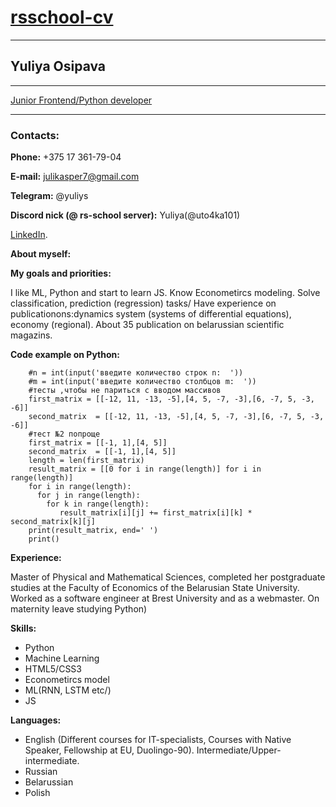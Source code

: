 # [rsschool-cv](https://docs.rs.school/#/rs-app-tasks)
***
## Yuliya Osipava
***
[Junior Frontend/Python developer](https://pages.github.com/)

---
### Contacts:

**Phone:** +375 17 361-79-04

**E-mail:** julikasper7@gmail.com

**Telegram:** @yuliys

**Discord nick (@ rs-school server):** Yuliya(@uto4ka101) 

[LinkedIn](https://pages.github.com/).

**About myself:**


**My goals and priorities:**

I like ML, Python and start to learn JS.
Know Econometircs modeling. Solve classification, prediction (regression) tasks/
Have experience on publicationons:dynamics system (systems of differential equations), economy (regional). About 35 publication on belarussian scientific magazins.

**Code example on Python:**
```
    #n = int(input('введите количество строк n:  '))
    #m = int(input('введите количество столбцов m:  '))
    #тесты ,чтобы не париться с вводом массивов
    first_matrix = [[-12, 11, -13, -5],[4, 5, -7, -3],[6, -7, 5, -3, -6]]
    second_matrix  = [[-12, 11, -13, -5],[4, 5, -7, -3],[6, -7, 5, -3, -6]]
    #тест №2 попроще
    first_matrix = [[-1, 1],[4, 5]]
    second_matrix  = [[-1, 1],[4, 5]]
    length = len(first_matrix)
    result_matrix = [[0 for i in range(length)] for i in range(length)]
    for i in range(length):
      for j in range(length):
        for k in range(length):
           result_matrix[i][j] += first_matrix[i][k] * second_matrix[k][j]
    print(result_matrix, end=' ')
    print()
```

**Experience:**

Master of Physical and Mathematical Sciences, completed her postgraduate studies at the Faculty of Economics of the Belarusian State University.
Worked as a software engineer at Brest University and as a webmaster.
On maternity leave studying Python)

**Skills:**
- Python
- Machine Learning
- HTML5/CSS3
- Econometircs model
- ML(RNN, LSTM etc/)
- JS

**Languages:**
- English (Different courses for IT-specialists, Courses with Native Speaker, Fellowship at EU, Duolingo-90). Intermediate/Upper-intermediate.
- Russian
- Belarussian
- Polish
